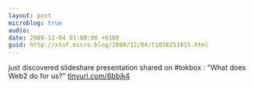 ```yaml
---
layout: post
microblog: true
audio: 
date: 2008-12-04 01:00:00 +0100
guid: http://xtof.micro.blog/2008/12/04/t1038251015.html
---
```

just discovered slideshare presentation shared on #tokbox : "What does Web2 do for us?" [tinyurl.com/6bbjk4](http://tinyurl.com/6bbjk4)
